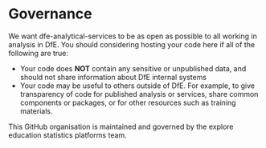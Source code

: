 # Governance
We want dfe-analytical-services to be as open as possible to all working in analysis in DfE. You should considering hosting your code here if all of the following are true:

* Your code does **NOT** contain any sensitive or unpublished data, and should not share information about DfE internal systems
* Your code may be useful to others outside of DfE. For example, to give transparency of code for published analysis or services, share common components or packages, or for other resources such as training materials.

This GitHub organisation is maintained and governed by the explore education statistics platforms team.
